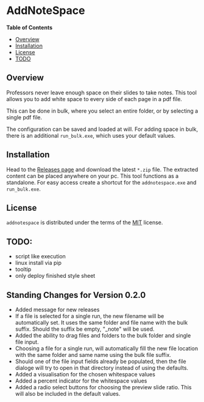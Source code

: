 # AddNoteSpace

**Table of Contents**

- [Overview](#overview)
- [Installation](#installation)
- [License](#license)
- [TODO](#todo)


## Overview

Professors never leave enough space on their slides to take notes.
This tool allows you to add white space to every side of each page in a pdf file.

This can be done in bulk, where you select an entire folder, or by selecting
a single pdf file.

The configuration can be saved and loaded at will. For adding space in bulk,
there is an additional `run_bulk.exe`, which uses your default values.

## Installation

Head to the [Releases page](https://github.com/maromei/addnotespace/releases)
and download the latest `*.zip` file. The extracted content can be placed anywhere on
your pc. This tool functions as a standalone.
For easy access create a shortcut for the `addnotespace.exe` and
`run_bulk.exe`.

## License

`addnotespace` is distributed under the terms of the [MIT](https://spdx.org/licenses/MIT.html) license.


## TODO:

- script like execution
- linux install via pip
- tooltip
- only deploy finished style sheet

## Standing Changes for Version 0.2.0

- Added message for new releases
- If a file is selected for a single run, the new filename will be automatically set. It uses the same folder and file name with the bulk suffix. Should the suffix be empty, "_note" will be used.
- Added the ability to drag files and folders to the bulk folder and single file input.
- Choosing a file for a single run, will automatically fill the new file location with the same folder and same name using the bulk file suffix.
- Should one of the file input fields already be populated, then the file dialoge will try to open in that directory instead of using the defaults.
- Added a visualisation for the chosen whitespace values
- Added a percent indicator for the whitespace values
- Added a radio select buttons for choosing the preview slide ratio. This will also be included in the default values.
